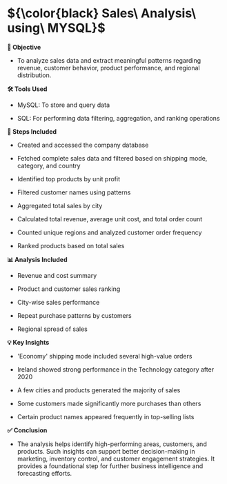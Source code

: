 # ${\color{black} Sales\ Analysis\ using\ MYSQL}$

**📌 Objective**

- To analyze sales data and extract meaningful patterns regarding revenue, customer behavior, product performance, and regional distribution.

**🛠️ Tools Used**

- MySQL: To store and query data

- SQL: For performing data filtering, aggregation, and ranking operations

**🔄 Steps Included**

- Created and accessed the company database

- Fetched complete sales data and filtered based on shipping mode, category, and country

- Identified top products by unit profit

- Filtered customer names using patterns

- Aggregated total sales by city

- Calculated total revenue, average unit cost, and total order count

- Counted unique regions and analyzed customer order frequency

- Ranked products based on total sales

**📊 Analysis Included**

- Revenue and cost summary

- Product and customer sales ranking

- City-wise sales performance

- Repeat purchase patterns by customers

- Regional spread of sales

**💡 Key Insights**

- 'Economy' shipping mode included several high-value orders

- Ireland showed strong performance in the Technology category after 2020

- A few cities and products generated the majority of sales

- Some customers made significantly more purchases than others

- Certain product names appeared frequently in top-selling lists

**✅ Conclusion**

- The analysis helps identify high-performing areas, customers, and products. Such insights can support better decision-making in marketing, inventory control, and customer engagement strategies. It provides a foundational step for further business intelligence and forecasting efforts.



